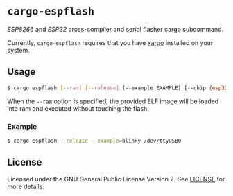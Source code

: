 # `cargo-espflash`

_ESP8266_ and _ESP32_ cross-compiler and serial flasher cargo subcommand.

Currently, `cargo-espflash` requires that you have [xargo](https://github.com/japaric/xargo) installed on your system.

## Usage

```bash
$ cargo espflash [--ram] [--release] [--example EXAMPLE] [--chip {esp32,esp8266}] <serial>
```

When the `--ram` option is specified, the provided ELF image will be loaded into ram and executed without touching the flash.

### Example

```bash
$ cargo espflash --release --example=blinky /dev/ttyUSB0
```

## License

Licensed under the GNU General Public License Version 2. See [LICENSE](LICENSE) for more details.
